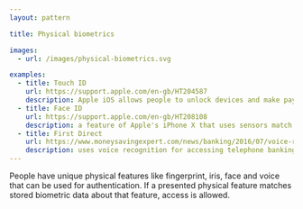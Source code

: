 ```yaml
---
layout: pattern

title: Physical biometrics

images:
  - url: /images/physical-biometrics.svg

examples:
  - title: Touch ID
    url: https://support.apple.com/en-gb/HT204587
    description: Apple iOS allows people to unlock devices and make payments with a fingerprint. Similar functionality is available on Android.
  - title: Face ID
    url: https://support.apple.com/en-gb/HT208108
    description: a feature of Apple's iPhone X that uses sensors match face shapes for making a payment or unlocking a device
  - title: First Direct
    url: https://www.moneysavingexpert.com/news/banking/2016/07/voice-recognition-to-replace-passwords-for-13-million-first-direct-customers-within-two-months
    description: uses voice recognition for accessing telephone banking
---
```


People have unique physical features like fingerprint, iris, face and voice that can be used for authentication. If a presented physical feature matches stored biometric data about that feature, access is allowed.
